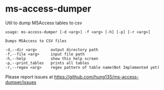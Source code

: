 # ms-access-dumper
Util to dump MSAccess tables to csv

    usage: ms-access-dumper [-d <arg>] -f <arg> [-h] [-p] [-r <arg>]

    Dumps MSAccess to CSV files

    -d,--dir <arg>      output directory path
    -f,--file <arg>     input file path
    -h,--help           show this help screen
    -p,--print_tables   prints all tables
    -r,--regex <arg>    regex pattern of table name(Not Implemented yet)

Please report issues at https://github.com/hung135/ms-access-dumper/issues
